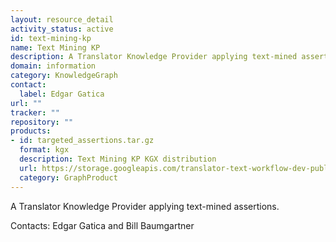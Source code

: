 ```yaml
---
layout: resource_detail
activity_status: active
id: text-mining-kp
name: Text Mining KP
description: A Translator Knowledge Provider applying text-mined assertions.
domain: information
category: KnowledgeGraph
contact:
  label: Edgar Gatica
url: ""
tracker: ""
repository: ""
products:
- id: targeted_assertions.tar.gz
  format: kgx
  description: Text Mining KP KGX distribution
  url: https://storage.googleapis.com/translator-text-workflow-dev-public/kgx/UniProt/targeted_assertions.tar.gz
  category: GraphProduct
---
```


A Translator Knowledge Provider applying text-mined assertions.

Contacts: Edgar Gatica and Bill Baumgartner
